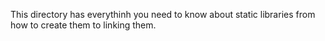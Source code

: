 This directory has everythinh you need to know about static libraries from how to create them to linking them.
